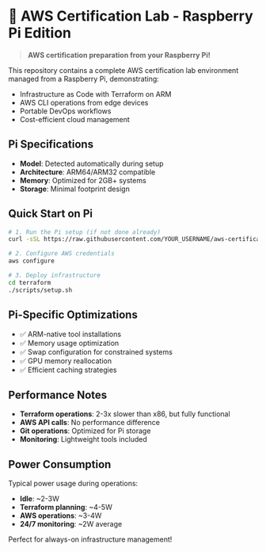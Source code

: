 # 🥧 AWS Certification Lab - Raspberry Pi Edition

> **AWS certification preparation from your Raspberry Pi!**

This repository contains a complete AWS certification lab environment managed from a Raspberry Pi, demonstrating:

- Infrastructure as Code with Terraform on ARM
- AWS CLI operations from edge devices  
- Portable DevOps workflows
- Cost-efficient cloud management

## Pi Specifications
- **Model**: Detected automatically during setup
- **Architecture**: ARM64/ARM32 compatible
- **Memory**: Optimized for 2GB+ systems
- **Storage**: Minimal footprint design

## Quick Start on Pi

```bash
# 1. Run the Pi setup (if not done already)
curl -sSL https://raw.githubusercontent.com/YOUR_USERNAME/aws-certification-lab/main/scripts/pi-setup.sh | bash

# 2. Configure AWS credentials
aws configure

# 3. Deploy infrastructure
cd terraform
./scripts/setup.sh
```

## Pi-Specific Optimizations

- ✅ ARM-native tool installations
- ✅ Memory usage optimization
- ✅ Swap configuration for constrained systems
- ✅ GPU memory reallocation
- ✅ Efficient caching strategies

## Performance Notes

- **Terraform operations**: 2-3x slower than x86, but fully functional
- **AWS API calls**: No performance difference
- **Git operations**: Optimized for Pi storage
- **Monitoring**: Lightweight tools included

## Power Consumption

Typical power usage during operations:
- **Idle**: ~2-3W
- **Terraform planning**: ~4-5W  
- **AWS operations**: ~3-4W
- **24/7 monitoring**: ~2W average

Perfect for always-on infrastructure management!
